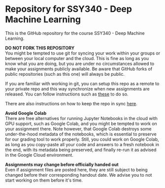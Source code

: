 # Repository for SSY340 - Deep Machine Learning
This is the GitHub repository for the course SSY340 - Deep Machine Learning.

**DO NOT FORK THIS REPOSITORY**\
You might be tempted to use git for syncing your work within your groups or between your local computer and the cloud. This is fine as long as you know what you are doing, but you are under no circumstances allowed to make your assignments publicly available. Be aware that GitHub forks of public repositories (such as this one) will always be public.

If you are familiar with working in git, you can setup this repo as a remote to your private repo and this way synchronize when new assignments are released. You can follow instructions such as [these](https://gist.github.com/0xjac/85097472043b697ab57ba1b1c7530274) to do so.

There are also instructions on how to keep the repo in sync [here](https://github.com/dml-cth/deep-machine-learning/blob/master/instructions/README.md).

**Avoid Google Colab**\
There are free alternatives for running Jupyter Notebooks in the cloud with GPU support, such as Google Colab, and you might be tempted to work on your assignment there. Note however, that Google Colab destroys some under-the-hood metadata of the notebooks, which is essential to preserve for our grading tool to work properly. Still, you could work on Google Colab, as long as you copy-paste all your code and answers to a fresh notebook in the end, with its metadata being preserved, and finally re-run it as advised in the Google Cloud environment.

**Assignments may change before officially handed out**\
Even if assignment files are posted here, they are still subject to being changed before their corresponding handout date. We advise you to not start working on them before it's time.
